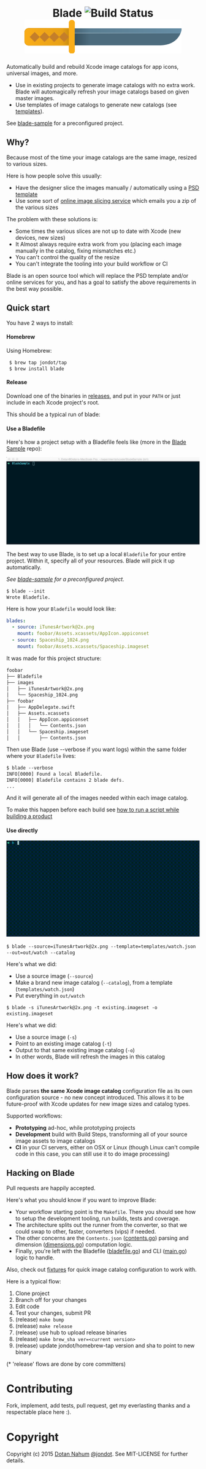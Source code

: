 <h1 align="center">
  Blade
  <img src="https://travis-ci.org/jondot/blade.svg?branch=master" alt="Build Status" />
  <br/>
  <img src="docs/blade-s.png" alt="Blade" />
</h1>

Automatically build and rebuild Xcode image catalogs for app icons, universal images, and more.




* Use in existing projects to generate image catalogs with no extra work. Blade will automagically refresh your image catalogs based on given master images.
* Use templates of image catalogs to generate new catalogs (see [templates](templates/)).

See [blade-sample](https://github.com/jondot/blade-sample) for a preconfigured project.


## Why?

Because most of the time your image catalogs are the same image, resized to various sizes.

Here is how people solve this usually:

* Have the designer slice the images manually / automatically using a [PSD template](http://appicontemplate.com/)
* Use some sort of [online image slicing service](http://makeappicon.com/) which emails you a zip of the various sizes

The problem with these solutions is:

* Some times the various slices are not up to date with Xcode (new devices, new sizes)
* It Almost always require extra work from you (placing each image manually in the catalog, fixing mismatches etc.)
* You can't control the quality of the resize
* You can't integrate the tooling into your build workflow or CI

Blade is an open source tool which will replace the PSD template and/or online services for you, and has a goal to satisfy the above requirements in the best way possible.


## Quick start

You have 2 ways to install:

#### Homebrew

Using Homebrew:

```
 $ brew tap jondot/tap
 $ brew install blade
```

#### Release

Download one of the binaries in [releases](https://github.com/jondot/blade/releases), and put in your `PATH` or just include in each Xcode project's root.



This should be a typical run of blade:



#### Use a Bladefile

Here's how a project setup with a Bladefile feels like (more in the [Blade Sample](https://github.com/jondot/blade-sample) repo): 

![](docs/blade-walkthrough.gif)


The best way to use Blade, is to set up a local `Bladefile` for your entire project. Within it, specify all of your resources. Blade will pick it up automatically.

_See [blade-sample](https://github.com/jondot/blade-sample) for a preconfigured project._

```
$ blade --init
Wrote Bladefile.
```
Here is how your `Bladefile` would look like:

```yaml
blades:
  - source: iTunesArtwork@2x.png
    mount: foobar/Assets.xcassets/AppIcon.appiconset
  - source: Spaceship_1024.png
    mount: foobar/Assets.xcassets/Spaceship.imageset
```

It was made for this project structure:

```
foobar
├── Bladefile
├── images
│   ├── iTunesArtwork@2x.png
│   └── Spaceship_1024.png
├── foobar
│   ├── AppDelegate.swift
│   ├── Assets.xcassets
│   │   ├── AppIcon.appiconset
│   │   │   └── Contents.json
│   │   └── Spaceship.imageset
│   │       ├── Contents.json
```

Then use Blade (use --verbose if you want logs) within the same folder where your `Bladefile` lives:

```
$ blade --verbose
INFO[0000] Found a local Bladefile.
INFO[0000] Bladefile contains 2 blade defs.
...
```

And it will generate all of the images needed within each image catalog.

To make this happen before each build see [how to run a script while building a product](https://developer.apple.com/library/ios/recipes/xcode_help-project_editor/Articles/AddingaRunScriptBuildPhase.html)




#### Use directly


![](docs/blade.gif)


```
$ blade --source=iTunesArtwork@2x.png --template=templates/watch.json --out=out/watch --catalog
```

Here's what we did:

* Use a source image (`--source`)
* Make a brand new image catalog (`--catalog`), from a template (`templates/watch.json`)
* Put everything in `out/watch`


```
$ blade -s iTunesArtwork@2x.png -t existing.imageset -o existing.imageset
```

Here's what we did:

* Use a source image (`-s`)
* Point to an existing image catalog (`-t`)
* Output to that same existing image catalog (`-o`)
* In other words, Blade will refresh the images in this catalog



## How does it work?


Blade parses __the same Xcode image catalog__ configuration file as its own configuration source - no new concept introduced. This allows it to be future-proof with Xcode updates for new image sizes and catalog types.


Supported workflows:

* __Prototyping__ ad-hoc, while prototyping projects
* __Development__ build with Build Steps, transforming all of your source image assets to image catalogs
* __CI__ in your CI servers, either on OSX or Linux (though Linux can't compile code in this case, you can still use it to do image processing)




## Hacking on Blade

Pull requests are happily accepted.

Here's what you should know if you want to improve Blade:

* Your workflow starting point is the `Makefile`. There you should see how to setup the development tooling, run builds, tests and coverage.
* The architecture splits out the runner from the converter, so that we could swap to other, faster, converters (vips) if needed.
* The other concerns are the `Contents.json` ([contents.go](contents.go)) parsing and dimension ([dimensions.go](dimensions.go)) computation logic.
* Finally, you're left with the Bladefile ([bladefile.go](bladefile.go)) and CLI ([main.go](main.go)) logic to handle.

Also, check out [fixtures](fixtures) for quick image catalog configuration to work with.

Here is a typical flow:

1. Clone project
2. Branch off for your changes
3. Edit code
4. Test your changes, submit PR
5. (release) `make bump`
6. (release) `make release`
7. (release) use hub to upload release binaries
8. (release) `make brew_sha ver=<current version>`
8. (release) update jondot/homebrew-tap version and sha to point to new binary

(* 'release' flows are done by core committers)



# Contributing

Fork, implement, add tests, pull request, get my everlasting thanks and a respectable place here :).


# Copyright

Copyright (c) 2015 [Dotan Nahum](http://gplus.to/dotan) [@jondot](http://twitter.com/jondot). See MIT-LICENSE for further details.



